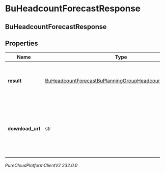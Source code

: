 # BuHeadcountForecastResponse

## BuHeadcountForecastResponse

## Properties

|Name | Type | Description | Notes|
|------------ | ------------- | ------------- | -------------|
| **result** | [BuHeadcountForecastBuPlanningGroupHeadcountForecastResult](BuHeadcountForecastBuPlanningGroupHeadcountForecastResult) | The headcount forecast, null when downloadUrl is provided | [optional] |
| **download_url** | str | Download URL.  Null unless the response is too large to pass directly through the api | [optional] |



_PureCloudPlatformClientV2 232.0.0_
